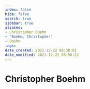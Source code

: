 ```yaml
---
index: false
hide: false
search: true
sidebar: true
aliases:
- Christopher Boehm
- "Boehm, Christopher"
- Boehm
tags:
date_created: 2021-12-22 08:58:01
date_modified: 2021-12-22 08:58:22
---
```


# Christopher Boehm
